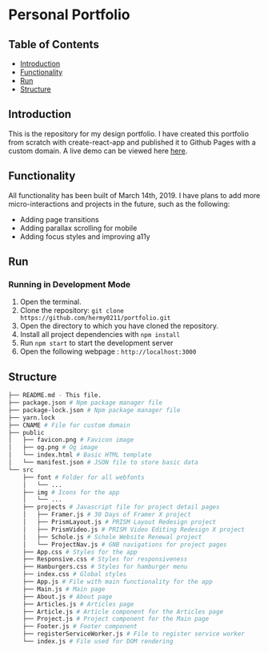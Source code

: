 # Personal Portfolio

## Table of Contents

* [Introduction](#introduction)
* [Functionality](#functionality)
* [Run](#run)
* [Structure](#structure)


## Introduction

This is the repository for my design portfolio. I have created this portfolio from scratch with create-react-app and published it to Github Pages with a custom domain. A live demo can be viewed here [here](https://annelee.co).


## Functionality

All functionality has been built of March 14th, 2019. I have plans to add more micro-interactions and projects in the future, such as the following:

- Adding page transitions
- Adding parallax scrolling for mobile
- Adding focus styles and improving a11y


## Run

### Running in Development Mode

1. Open the terminal.
2. Clone the repository: `git clone https://github.com/hermy0211/portfolio.git`
3. Open the directory to which you have cloned the repository.
4. Install all project dependencies with `npm install`
5. Run `npm start` to start the development server
6. Open the following webpage : `http://localhost:3000`


## Structure
```bash
├── README.md - This file.
├── package.json # Npm package manager file
├── package-lock.json # Npm package manager file
├── yarn.lock
├── CNAME # File for custom domain
├── public
│   ├── favicon.png # Favicon image
│   ├── og.png # Og image
│   └── index.html # Basic HTML template
│   └── manifest.json # JSON file to store basic data
└── src
    ├── font # Folder for all webfonts
    │   └── ...
    ├── img # Icons for the app
    │   └── ...
    ├── projects # Javascript file for project detail pages
    │   ├── Framer.js # 30 Days of Framer X project
    │   ├── PrismLayout.js # PRISM Layout Redesign project
    │   ├── PrismVideo.js # PRISM Video Editing Redesign X project
    │   ├── Schole.js # Schole Website Renewal project
    │   └── ProjectNav.js # GNB navigations for project pages
    ├── App.css # Styles for the app
    ├── Responsive.css # Styles for responsiveness
    ├── Hamburgers.css # Styles for hamburger menu
    ├── index.css # Global styles
    ├── App.js # File with main functionality for the app
    ├── Main.js # Main page
    ├── About.js # About page
    ├── Articles.js # Articles page
    ├── Article.js # Article component for the Articles page
    ├── Project.js # Project component for the Main page
    ├── Footer.js # Footer component
    ├── registerServiceWorker.js # File to register service worker
    └── index.js # File used for DOM rendering
```
